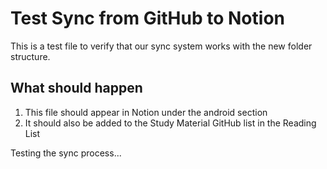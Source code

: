 # Test Sync from GitHub to Notion

This is a test file to verify that our sync system works with the new folder structure.

## What should happen

1. This file should appear in Notion under the android section
2. It should also be added to the Study Material GitHub list in the Reading List

Testing the sync process...
